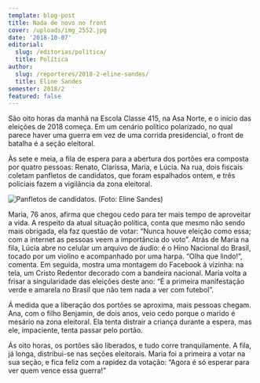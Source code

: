 ```yaml
---
template: blog-post
title: Nada de novo no front
cover: /uploads/img_2552.jpg
date: '2018-10-07'
editorial:
  slug: /editorias/politica/
  title: Política
author:
  slug: /reporteres/2018-2-eline-sandes/
  title: Eline Sandes
semester: 2018/2
featured: false
---
```

São oito horas da manhã na Escola Classe 415, na Asa Norte, e o início das eleições de 2018 começa. Em um cenário político polarizado, no qual parece haver uma guerra em vez de uma corrida presidencial, o front de batalha é a seção eleitoral. 

Às sete e meia, a fila de espera para a abertura dos portões era composta por quatro pessoas: Renato, Clarissa, Maria, e Lúcia. Na rua, dois fiscais coletam panfletos de candidatos, que foram espalhados ontem, e três policiais fazem a vigilância da zona eleitoral.



![Panfletos de candidatos. (Foto: Eline Sandes)](/uploads/img_2552.jpg)



Maria, 76 anos, afirma que chegou cedo para ter mais tempo de aproveitar a vida. A respeito da atual situação política, conta que mesmo não sendo mais obrigada, ela faz questão de votar: “Nunca houve eleição como essa; com a internet as pessoas veem a importância do voto”. Atrás de Maria na fila, Lúcia abre no celular um arquivo de áudio: é o Hino Nacional do Brasil, tocado por um violino e acompanhado por uma harpa. “Olha que lindo!”, comenta. Em seguida, mostra uma montagem do Facebook à vizinha: na tela, um Cristo Redentor decorado com a bandeira nacional. Maria volta a frisar a singularidade das eleições deste ano: “É a primeira manifestação verde e amarela no Brasil que não tem nada a ver com futebol”. 

Á medida que a liberação dos portões se aproxima, mais pessoas chegam. Ana, com o filho Benjamin, de dois anos, veio cedo porque o marido é mesário na zona eleitoral. Ela tenta distrair a criança durante a espera, mas ele, impaciente, tenta passar pelo portão. 

Ás oito horas, os portões são liberados, e tudo corre tranquilamente. A fila, já longa, distribui-se nas seções eleitorais. Maria foi a primeira a votar na sua seção, e fica feliz com a rapidez da votação: “Agora é só esperar para ver quem vence essa guerra!”
